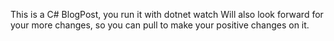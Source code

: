 This is a C# BlogPost, you run it with dotnet watch
Will also look forward for your more changes, so you can pull to make your positive changes on it.
